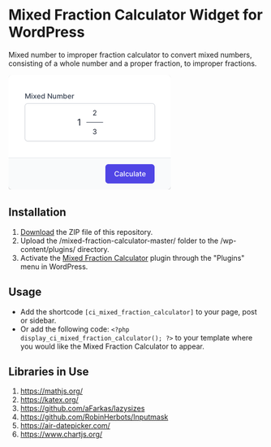 # Mixed Fraction Calculator Widget for WordPress

Mixed number to improper fraction calculator to convert mixed numbers, consisting of a whole number and a proper fraction, to improper fractions.

![Mixed Fraction Calculator Input Form](/assets/images/screenshot-1.png "Mixed Fraction Calculator Input Form")

## Installation

1. [Download](https://github.com/pub-calculator-io/mixed-fraction-calculator/archive/refs/heads/master.zip) the ZIP file of this repository.
2. Upload the /mixed-fraction-calculator-master/ folder to the /wp-content/plugins/ directory.
3. Activate the [Mixed Fraction Calculator](https://www.calculator.io/mixed-fraction-calculator/ "Mixed Fraction Calculator Homepage") plugin through the "Plugins" menu in WordPress.

## Usage
* Add the shortcode `[ci_mixed_fraction_calculator]` to your page, post or sidebar.
* Or add the following code: `<?php display_ci_mixed_fraction_calculator(); ?>` to your template where you would like the Mixed Fraction Calculator to appear.

## Libraries in Use
1. https://mathjs.org/
2. https://katex.org/
3. https://github.com/aFarkas/lazysizes
4. https://github.com/RobinHerbots/Inputmask
5. https://air-datepicker.com/
6. https://www.chartjs.org/
